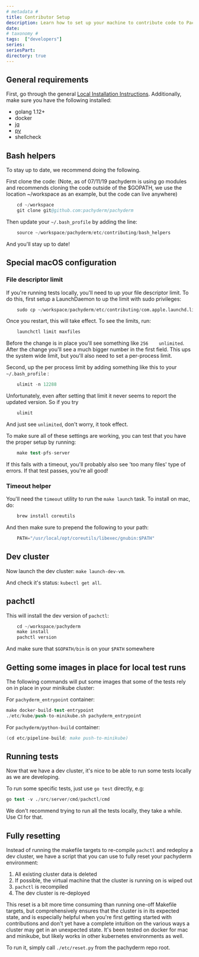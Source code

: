 ```yaml
---
# metadata # 
title: Contributor Setup
description: Learn how to set up your machine to contribute code to Pachyderm.
date: 
# taxonomy #
tags:  ["developers"]
series:
seriesPart:
directory: true 
--- 
```



## General requirements

First, go through the general [Local Installation Instructions](https://docs.pachyderm.com/latest/getting-started/local-deploy/). Additionally, make sure you have the following installed:

- golang 1.12+
- docker
- [jq](https://stedolan.github.io/jq/)
- [pv](http://ivarch.com/programs/pv.shtml)
- shellcheck

## Bash helpers

To stay up to date, we recommend doing the following.

First clone the code:
(Note, as of 07/11/19 pachyderm is using go modules and recommends cloning the code outside of the $GOPATH, we use the location ~/workspace as an example, but the code can live anywhere)
```s
    cd ~/workspace
    git clone git@github.com:pachyderm/pachyderm
```
Then update your `~/.bash_profile` by adding the line:
```s
    source ~/workspace/pachyderm/etc/contributing/bash_helpers
```
And you'll stay up to date!

## Special macOS configuration

### File descriptor limit

If you're running tests locally, you'll need to up your file descriptor limit. To do this, first setup a LaunchDaemon to up the limit with sudo privileges:
```s
    sudo cp ~/workspace/pachyderm/etc/contributing/com.apple.launchd.limit.plist /Library/LaunchDaemons/
```
Once you restart, this will take effect. To see the limits, run:
```s
    launchctl limit maxfiles
```
Before the change is in place you'll see something like `256    unlimited`. After the change you'll see a much bigger number in the first field. This ups the system wide limit, but you'll also need to set a per-process limit.

Second, up the per process limit by adding something like this to your `~/.bash_profile` :
```s
    ulimit -n 12288
```
Unfortunately, even after setting that limit it never seems to report the updated version. So if you try
```s
    ulimit
```
And just see `unlimited`, don't worry, it took effect.

To make sure all of these settings are working, you can test that you have the proper setup by running:
```s
    make test-pfs-server
```
If this fails with a timeout, you'll probably also see 'too many files' type of errors. If that test passes, you're all good!

### Timeout helper

You'll need the `timeout` utility to run the `make launch` task. To install on mac, do:
```s
    brew install coreutils
```
And then make sure to prepend the following to your path:
```s
    PATH="/usr/local/opt/coreutils/libexec/gnubin:$PATH"
```
## Dev cluster

Now launch the dev cluster: `make launch-dev-vm`.

And check it's status: `kubectl get all`.

## pachctl

This will install the dev version of `pachctl`:

```s
    cd ~/workspace/pachyderm
    make install
    pachctl version
```

And make sure that `$GOPATH/bin` is on your `$PATH` somewhere

## Getting some images in place for local test runs

The following commands will put some images that some of the tests rely on in
place in your minikube cluster:

For `pachyderm_entrypoint` container:

```s
make docker-build-test-entrypoint
./etc/kube/push-to-minikube.sh pachyderm_entrypoint
```

For `pachyderm/python-build` container:

```s
(cd etc/pipeline-build; make push-to-minikube)
```

## Running tests

Now that we have a dev cluster, it's nice to be able to run some tests locally
as we are developing.

To run some specific tests, just use `go test` directly, e.g:
```s
go test -v ./src/server/cmd/pachctl/cmd
```

We don't recommend trying to run all the tests locally, they take a while. Use
CI for that.

## Fully resetting

Instead of running the makefile targets to re-compile `pachctl` and redeploy
a dev cluster, we have a script that you can use to fully reset your pachyderm
environment:

1. All existing cluster data is deleted
1. If possible, the virtual machine that the cluster is running on is wiped
out
1. `pachctl` is recompiled
1. The dev cluster is re-deployed

This reset is a bit more time consuming than running one-off Makefile targets,
but comprehensively ensures that the cluster is in its expected state, and is
especially helpful when you're first getting started with contributions and
don't yet have a complete intuition on the various ways a cluster may get in
an unexpected state. It's been tested on docker for mac and minikube, but
likely works in other kubernetes environments as well.

To run it, simply call `./etc/reset.py` from the pachyderm repo root.

